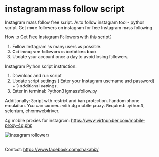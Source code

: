 # instagram mass follow script
Instagram mass follow free script. Auto follow instagram tool - python script. Get more followers on instagram for free
Instagram mass following.

How to Get Free Instagram Followers with this script?<br>
1. Follow Instagram as many users as possible.<br>
2. Get instagram followers subcribtions back
3. Update your account once a day to avoid losing followers.

Instagram Python script instruction:
1. Download and run script
2. Update script settings ( Enter your Instagram username and password) + 3 additional settings.
3. Enter in terminal: Python3 igmassfollow.py

Additionally: Script with restrict and ban protection. Random phone emulation. You can connect with 4g mobile proxy.
Required: python3, selenium, chromwebdriver.

4g mobile proxies for instagram: https://www.virtnumber.com/mobile-proxy-4g.php

![instagram followers](https://3.bp.blogspot.com/-Os-Smx-0gBw/XsF4MrPV3cI/AAAAAAAABpA/gaUZyT88kMEUl7M8RgFXHncrTvpDbIfyACNcBGAsYHQ/s1600/followers.gif)

<br>
Contact: <a href="https://www.facebook.com/chakabiz" target="_blank">https://www.facebook.com/chakabiz/</a><br>
